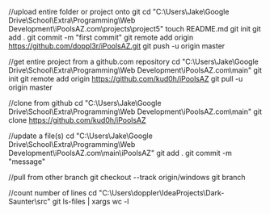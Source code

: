 //upload entire folder or project onto git
cd "C:\Users\Jake\Google Drive\School\Extra\Programming\Web Development\iPoolsAZ.com\projects\project5"
touch README.md
git init
git add .
git commit -m "first commit"
git remote add origin https://github.com/doppl3r/iPoolsAZ.git
git push -u origin master

//get entire project from a github.com repository
cd "C:\Users\Jake\Google Drive\School\Extra\Programming\Web Development\iPoolsAZ.com\main"
git init
git remote add origin https://github.com/kud0h/iPoolsAZ
git pull -u origin master

//clone from github
cd "C:\Users\Jake\Google Drive\School\Extra\Programming\Web Development\iPoolsAZ.com\main"
git clone https://github.com/kud0h/iPoolsAZ

//update a file(s)
cd "C:\Users\Jake\Google Drive\School\Extra\Programming\Web Development\iPoolsAZ.com\main\iPoolsAZ"
git add .
git commit -m "message"

//pull from other branch
git checkout --track origin/windows
git branch

//count number of lines
cd "C:\Users\doppler\IdeaProjects\Dark-Saunter\src"
git ls-files | xargs wc -l